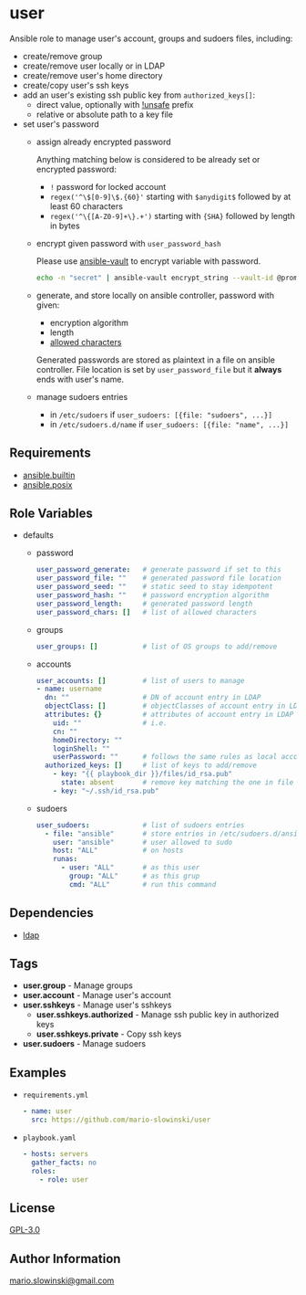 user
====

Ansible role to manage user's account, groups and sudoers files, including:

* create/remove group
* create/remove user locally or in LDAP
* create/remove user's home directory
* create/copy user's ssh keys
* add an user's existing ssh public key from `authorized_keys[]`:
  * direct value, optionally with [!unsafe](https://docs.ansible.com/ansible/latest/user_guide/playbooks_advanced_syntax.html#unsafe-or-raw-strings) prefix
  * relative or absolute path to a key file
* set user's password
  * assign already encrypted password

    Anything matching below is considered to be already set or encrypted password:
    * `!` password for locked account
    * `regex('^\$[0-9]\$.{60}'` starting with `$anydigit$` followed by at least 60 characters
    * `regex('^\{[A-Z0-9]+\}.+')` starting with `{SHA}` followed by length in bytes

  * encrypt given password with `user_password_hash`

    Please use [ansible-vault](https://docs.ansible.com/ansible/latest/user_guide/vault.html) to encrypt variable with password.

    ```bash
    echo -n "secret" | ansible-vault encrypt_string --vault-id @prompt --stdin-name password
    ```

  * generate, and store locally on ansible controller, password with given:

    * encryption algorithm
    * length
    * [allowed characters](https://docs.python.org/3.8/library/string.html)

    Generated passwords are stored as plaintext in a file on ansible controller. File location is set by `user_password_file` but it **always** ends with user's name.

  * manage sudoers entries
    * in `/etc/sudoers` if `user_sudoers: [{file: "sudoers", ...}]`
    * in `/etc/sudoers.d/name` if `user_sudoers: [{file: "name", ...}]`

Requirements
------------

* [ansible.builtin](https://docs.ansible.com/ansible/latest/collections/ansible/builtin/index.html)
* [ansible.posix](https://docs.ansible.com/ansible/latest/collections/ansible/posix/index.html)

Role Variables
--------------

* defaults
  * password

    ```yaml
    user_password_generate:   # generate password if set to this
    user_password_file: ""    # generated password file location
    user_password_seed: ""    # static seed to stay idempotent
    user_password_hash: ""    # password encryption algorithm
    user_password_length:     # generated password length
    user_password_chars: []   # list of allowed characters
    ```

  * groups

    ```yaml
    user_groups: []           # list of OS groups to add/remove
    ```

  * accounts

    ```yaml
    user_accounts: []         # list of users to manage
    - name: username
      dn: ""                  # DN of account entry in LDAP
      objectClass: []         # objectClasses of account entry in LDAP
      attributes: {}          # attributes of account entry in LDAP
        uid: ""               # i.e.
        cn: ""
        homeDirectory: ""
        loginShell: ""
        userPassword: ""      # follows the same rules as local account
      authorized_keys: []     # list of keys to add/remove
        - key: "{{ playbook_dir }}/files/id_rsa.pub"
          state: absent       # remove key matching the one in file
        - key: "~/.ssh/id_rsa.pub"
    ```

  * sudoers

    ```yaml
    user_sudoers:             # list of sudoers entries
      - file: "ansible"       # store entries in /etc/sudoers.d/ansible
        user: "ansible"       # user allowed to sudo
        host: "ALL"           # on hosts
        runas:               
          - user: "ALL"       # as this user
            group: "ALL"      # as this grup
            cmd: "ALL"        # run this command
    ```

Dependencies
------------

* [ldap](https://github.com/mario-slowinski/ldap)

Tags
----

* **user.group** - Manage groups
* **user.account** - Manage user's account
* **user.sshkeys** - Manage user's sshkeys
  * **user.sshkeys.authorized** - Manage ssh public key in authorized keys
  * **user.sshkeys.private** - Copy ssh keys
* **user.sudoers** - Manage sudoers

Examples
--------

* `requirements.yml`

  ```yaml
  - name: user
    src: https://github.com/mario-slowinski/user
  ```

* `playbook.yaml`

  ```yaml
  - hosts: servers
    gather_facts: no
    roles:
      - role: user
  ```

License
-------

[GPL-3.0](https://www.gnu.org/licenses/gpl-3.0.html)

Author Information
------------------

[mario.slowinski@gmail.com](mailto:mario.slowinski@gmail.com)
